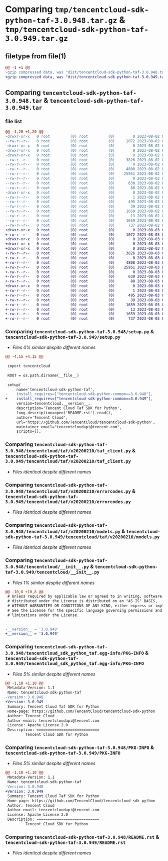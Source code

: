 # Comparing `tmp/tencentcloud-sdk-python-taf-3.0.948.tar.gz` & `tmp/tencentcloud-sdk-python-taf-3.0.949.tar.gz`

## filetype from file(1)

```diff
@@ -1 +1 @@
-gzip compressed data, was "dist/tencentcloud-sdk-python-taf-3.0.948.tar", last modified: Wed Aug  2 00:37:16 2023, max compression
+gzip compressed data, was "dist/tencentcloud-sdk-python-taf-3.0.949.tar", last modified: Thu Aug  3 00:34:16 2023, max compression
```

## Comparing `tencentcloud-sdk-python-taf-3.0.948.tar` & `tencentcloud-sdk-python-taf-3.0.949.tar`

### file list

```diff
@@ -1,20 +1,20 @@
-drwxr-xr-x   0 root         (0) root         (0)        0 2023-08-02 00:37:16.000000 tencentcloud-sdk-python-taf-3.0.948/
--rw-r--r--   0 root         (0) root         (0)     1072 2023-08-02 00:37:16.000000 tencentcloud-sdk-python-taf-3.0.948/setup.py
-drwxr-xr-x   0 root         (0) root         (0)        0 2023-08-02 00:37:16.000000 tencentcloud-sdk-python-taf-3.0.948/tencentcloud/
-drwxr-xr-x   0 root         (0) root         (0)        0 2023-08-02 00:37:16.000000 tencentcloud-sdk-python-taf-3.0.948/tencentcloud/taf/
-drwxr-xr-x   0 root         (0) root         (0)        0 2023-08-02 00:37:16.000000 tencentcloud-sdk-python-taf-3.0.948/tencentcloud/taf/v20200210/
--rw-r--r--   0 root         (0) root         (0)     3826 2023-08-02 00:37:16.000000 tencentcloud-sdk-python-taf-3.0.948/tencentcloud/taf/v20200210/taf_client.py
--rw-r--r--   0 root         (0) root         (0)        0 2023-08-02 00:37:16.000000 tencentcloud-sdk-python-taf-3.0.948/tencentcloud/taf/v20200210/__init__.py
--rw-r--r--   0 root         (0) root         (0)     4808 2023-08-02 00:37:16.000000 tencentcloud-sdk-python-taf-3.0.948/tencentcloud/taf/v20200210/errorcodes.py
--rw-r--r--   0 root         (0) root         (0)    25951 2023-08-02 00:37:16.000000 tencentcloud-sdk-python-taf-3.0.948/tencentcloud/taf/v20200210/models.py
--rw-r--r--   0 root         (0) root         (0)        0 2023-08-02 00:37:16.000000 tencentcloud-sdk-python-taf-3.0.948/tencentcloud/taf/__init__.py
--rw-r--r--   0 root         (0) root         (0)      630 2023-08-02 00:37:16.000000 tencentcloud-sdk-python-taf-3.0.948/tencentcloud/__init__.py
--rw-r--r--   0 root         (0) root         (0)       88 2023-08-02 00:37:16.000000 tencentcloud-sdk-python-taf-3.0.948/setup.cfg
-drwxr-xr-x   0 root         (0) root         (0)        0 2023-08-02 00:37:16.000000 tencentcloud-sdk-python-taf-3.0.948/tencentcloud_sdk_python_taf.egg-info/
--rw-r--r--   0 root         (0) root         (0)        1 2023-08-02 00:37:16.000000 tencentcloud-sdk-python-taf-3.0.948/tencentcloud_sdk_python_taf.egg-info/dependency_links.txt
--rw-r--r--   0 root         (0) root         (0)      495 2023-08-02 00:37:16.000000 tencentcloud-sdk-python-taf-3.0.948/tencentcloud_sdk_python_taf.egg-info/SOURCES.txt
--rw-r--r--   0 root         (0) root         (0)       39 2023-08-02 00:37:16.000000 tencentcloud-sdk-python-taf-3.0.948/tencentcloud_sdk_python_taf.egg-info/requires.txt
--rw-r--r--   0 root         (0) root         (0)     1659 2023-08-02 00:37:16.000000 tencentcloud-sdk-python-taf-3.0.948/tencentcloud_sdk_python_taf.egg-info/PKG-INFO
--rw-r--r--   0 root         (0) root         (0)       13 2023-08-02 00:37:16.000000 tencentcloud-sdk-python-taf-3.0.948/tencentcloud_sdk_python_taf.egg-info/top_level.txt
--rw-r--r--   0 root         (0) root         (0)     1659 2023-08-02 00:37:16.000000 tencentcloud-sdk-python-taf-3.0.948/PKG-INFO
--rw-r--r--   0 root         (0) root         (0)      737 2023-08-02 00:37:16.000000 tencentcloud-sdk-python-taf-3.0.948/README.rst
+drwxr-xr-x   0 root         (0) root         (0)        0 2023-08-03 00:34:16.000000 tencentcloud-sdk-python-taf-3.0.949/
+-rw-r--r--   0 root         (0) root         (0)     1072 2023-08-03 00:34:16.000000 tencentcloud-sdk-python-taf-3.0.949/setup.py
+drwxr-xr-x   0 root         (0) root         (0)        0 2023-08-03 00:34:16.000000 tencentcloud-sdk-python-taf-3.0.949/tencentcloud/
+drwxr-xr-x   0 root         (0) root         (0)        0 2023-08-03 00:34:16.000000 tencentcloud-sdk-python-taf-3.0.949/tencentcloud/taf/
+drwxr-xr-x   0 root         (0) root         (0)        0 2023-08-03 00:34:16.000000 tencentcloud-sdk-python-taf-3.0.949/tencentcloud/taf/v20200210/
+-rw-r--r--   0 root         (0) root         (0)     3826 2023-08-03 00:34:16.000000 tencentcloud-sdk-python-taf-3.0.949/tencentcloud/taf/v20200210/taf_client.py
+-rw-r--r--   0 root         (0) root         (0)        0 2023-08-03 00:34:16.000000 tencentcloud-sdk-python-taf-3.0.949/tencentcloud/taf/v20200210/__init__.py
+-rw-r--r--   0 root         (0) root         (0)     4808 2023-08-03 00:34:16.000000 tencentcloud-sdk-python-taf-3.0.949/tencentcloud/taf/v20200210/errorcodes.py
+-rw-r--r--   0 root         (0) root         (0)    25951 2023-08-03 00:34:16.000000 tencentcloud-sdk-python-taf-3.0.949/tencentcloud/taf/v20200210/models.py
+-rw-r--r--   0 root         (0) root         (0)        0 2023-08-03 00:34:16.000000 tencentcloud-sdk-python-taf-3.0.949/tencentcloud/taf/__init__.py
+-rw-r--r--   0 root         (0) root         (0)      630 2023-08-03 00:34:16.000000 tencentcloud-sdk-python-taf-3.0.949/tencentcloud/__init__.py
+-rw-r--r--   0 root         (0) root         (0)       88 2023-08-03 00:34:16.000000 tencentcloud-sdk-python-taf-3.0.949/setup.cfg
+drwxr-xr-x   0 root         (0) root         (0)        0 2023-08-03 00:34:16.000000 tencentcloud-sdk-python-taf-3.0.949/tencentcloud_sdk_python_taf.egg-info/
+-rw-r--r--   0 root         (0) root         (0)        1 2023-08-03 00:34:16.000000 tencentcloud-sdk-python-taf-3.0.949/tencentcloud_sdk_python_taf.egg-info/dependency_links.txt
+-rw-r--r--   0 root         (0) root         (0)      495 2023-08-03 00:34:16.000000 tencentcloud-sdk-python-taf-3.0.949/tencentcloud_sdk_python_taf.egg-info/SOURCES.txt
+-rw-r--r--   0 root         (0) root         (0)       39 2023-08-03 00:34:16.000000 tencentcloud-sdk-python-taf-3.0.949/tencentcloud_sdk_python_taf.egg-info/requires.txt
+-rw-r--r--   0 root         (0) root         (0)     1659 2023-08-03 00:34:16.000000 tencentcloud-sdk-python-taf-3.0.949/tencentcloud_sdk_python_taf.egg-info/PKG-INFO
+-rw-r--r--   0 root         (0) root         (0)       13 2023-08-03 00:34:16.000000 tencentcloud-sdk-python-taf-3.0.949/tencentcloud_sdk_python_taf.egg-info/top_level.txt
+-rw-r--r--   0 root         (0) root         (0)     1659 2023-08-03 00:34:16.000000 tencentcloud-sdk-python-taf-3.0.949/PKG-INFO
+-rw-r--r--   0 root         (0) root         (0)      737 2023-08-03 00:34:16.000000 tencentcloud-sdk-python-taf-3.0.949/README.rst
```

### Comparing `tencentcloud-sdk-python-taf-3.0.948/setup.py` & `tencentcloud-sdk-python-taf-3.0.949/setup.py`

 * *Files 0% similar despite different names*

```diff
@@ -4,15 +4,15 @@
 
 import tencentcloud
 
 ROOT = os.path.dirname(__file__)
 
 setup(
     name='tencentcloud-sdk-python-taf',
-    install_requires=["tencentcloud-sdk-python-common==3.0.948"],
+    install_requires=["tencentcloud-sdk-python-common==3.0.949"],
     version=tencentcloud.__version__,
     description='Tencent Cloud Taf SDK for Python',
     long_description=open('README.rst').read(),
     author='Tencent Cloud',
     url='https://github.com/TencentCloud/tencentcloud-sdk-python',
     maintainer_email="tencentcloudapi@tencent.com",
     scripts=[],
```

### Comparing `tencentcloud-sdk-python-taf-3.0.948/tencentcloud/taf/v20200210/taf_client.py` & `tencentcloud-sdk-python-taf-3.0.949/tencentcloud/taf/v20200210/taf_client.py`

 * *Files identical despite different names*

### Comparing `tencentcloud-sdk-python-taf-3.0.948/tencentcloud/taf/v20200210/errorcodes.py` & `tencentcloud-sdk-python-taf-3.0.949/tencentcloud/taf/v20200210/errorcodes.py`

 * *Files identical despite different names*

### Comparing `tencentcloud-sdk-python-taf-3.0.948/tencentcloud/taf/v20200210/models.py` & `tencentcloud-sdk-python-taf-3.0.949/tencentcloud/taf/v20200210/models.py`

 * *Files identical despite different names*

### Comparing `tencentcloud-sdk-python-taf-3.0.948/tencentcloud/__init__.py` & `tencentcloud-sdk-python-taf-3.0.949/tencentcloud/__init__.py`

 * *Files 1% similar despite different names*

```diff
@@ -10,8 +10,8 @@
 # Unless required by applicable law or agreed to in writing, software
 # distributed under the License is distributed on an "AS IS" BASIS,
 # WITHOUT WARRANTIES OR CONDITIONS OF ANY KIND, either express or implied.
 # See the License for the specific language governing permissions and
 # limitations under the License.
 
 
-__version__ = '3.0.948'
+__version__ = '3.0.949'
```

### Comparing `tencentcloud-sdk-python-taf-3.0.948/tencentcloud_sdk_python_taf.egg-info/PKG-INFO` & `tencentcloud-sdk-python-taf-3.0.949/tencentcloud_sdk_python_taf.egg-info/PKG-INFO`

 * *Files 5% similar despite different names*

```diff
@@ -1,10 +1,10 @@
 Metadata-Version: 1.1
 Name: tencentcloud-sdk-python-taf
-Version: 3.0.948
+Version: 3.0.949
 Summary: Tencent Cloud Taf SDK for Python
 Home-page: https://github.com/TencentCloud/tencentcloud-sdk-python
 Author: Tencent Cloud
 Author-email: tencentcloudapi@tencent.com
 License: Apache License 2.0
 Description: ============================
         Tencent Cloud SDK for Python
```

### Comparing `tencentcloud-sdk-python-taf-3.0.948/PKG-INFO` & `tencentcloud-sdk-python-taf-3.0.949/PKG-INFO`

 * *Files 5% similar despite different names*

```diff
@@ -1,10 +1,10 @@
 Metadata-Version: 1.1
 Name: tencentcloud-sdk-python-taf
-Version: 3.0.948
+Version: 3.0.949
 Summary: Tencent Cloud Taf SDK for Python
 Home-page: https://github.com/TencentCloud/tencentcloud-sdk-python
 Author: Tencent Cloud
 Author-email: tencentcloudapi@tencent.com
 License: Apache License 2.0
 Description: ============================
         Tencent Cloud SDK for Python
```

### Comparing `tencentcloud-sdk-python-taf-3.0.948/README.rst` & `tencentcloud-sdk-python-taf-3.0.949/README.rst`

 * *Files identical despite different names*

